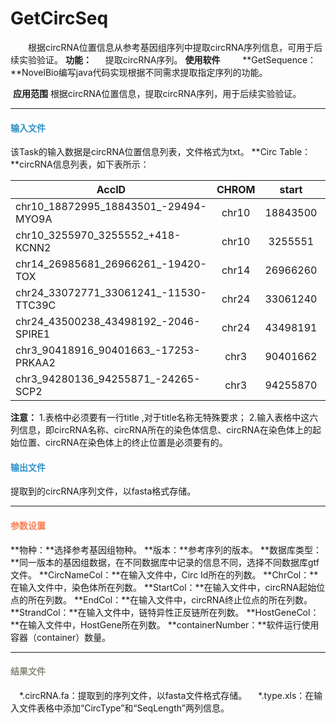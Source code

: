 # GetCircSeq

　　根据circRNA位置信息从参考基因组序列中提取circRNA序列信息，可用于后续实验验证。
**功能：**
　		提取circRNA序列。
**使用软件**
　　	**GetSequence：**NovelBio编写java代码实现根据不同需求提取指定序列的功能。

 **应用范围**
根据circRNA位置信息，提取circRNA序列，用于后续实验验证。
***
#### **<i class="fa fa-dot-circle-o" aria-hidden="true" style="color:#3090C7"></i><span style="color:#3090C7"> 输入文件<span>**
该Task的输入数据是circRNA位置信息列表，文件格式为txt。 
**Circ Table：**circRNA信息列表，如下表所示：

| AccID  |  CHROM  |start|end|strand|GeneName|
| -------- |  :----: | :----:  |  :----: | :----: | :----: |
| chr10_18872995\_18843501_-29494-MYO9A | chr10 |18843500 |18872995|-|MYO9A|
| chr10_3255970\_3255552_+418-KCNN2   | chr10   |3255551|3255970|+|KCNN2|
| chr14_26985681_26966261_-19420-TOX   | chr14   |26966260|26985681|-|TOX|
| chr24_33072771_33061241_-11530-TTC39C   | chr24   |33061240|33072771|-|TTC39C|
| chr24_43500238_43498192_-2046-SPIRE1   | chr24   |43498191|43500238|-|SPIRE1|
| chr3_90418916_90401663_-17253-PRKAA2   | chr3  |90401662|90418916|-|PRKAA2|
| chr3_94280136_94255871_-24265-SCP2   | chr3   |94255870|94280136|-|SCP2|
**注意：**
1.表格中必须要有一行title ,对于title名称无特殊要求；
2.输入表格中这六列信息，即circRNA名称、circRNA所在的染色体信息、circRNA在染色体上的起始位置、circRNA在染色体上的终止位置是必须要有的。
#### **<i class="fa fa-dot-circle-o" aria-hidden="true" style="color:#3090C7"></i><span style="color:#3090C7"> 输出文件<span>**
提取到的circRNA序列文件，以fasta格式存储。
***
#### **<i class="fa fa-cog" aria-hidden="true" style="color:#F88158"></i> <span style="color:#F88158">参数设置<span>**
**物种：**选择参考基因组物种。
**版本：**参考序列的版本。
**数据库类型：**同一版本的基因组数据，在不同数据库中记录的信息不同，选择不同数据库gtf文件。
**CircNameCol：**在输入文件中，Circ Id所在的列数。
**ChrCol：**在输入文件中，染色体所在列数。
**StartCol：**在输入文件中，circRNA起始位点的所在列数。
**EndCol：**在输入文件中，circRNA终止位点的所在列数。
**StrandCol：**在输入文件中，链特异性正反链所在列数。
**HostGeneCol：**在输入文件中，HostGene所在列数。
**containerNumber：**软件运行使用容器（container）数量。


***
#### **<i class="fa fa-file-text" aria-hidden="true" style="color:#848b79"></i><span style="color:#848b79"> 结果文件<span>**
　\*.circRNA.fa：提取到的序列文件，以fasta文件格式存储。
　\*.type.xls：在输入文件表格中添加“CircType”和“SeqLength”两列信息。

